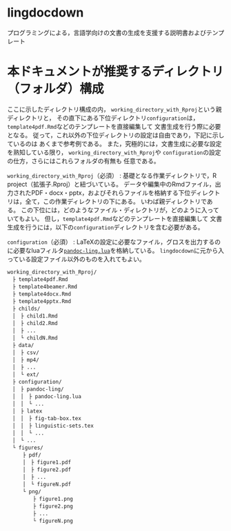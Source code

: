 # lingdocdown
プログラミングによる，言語学向けの文書の生成を支援する説明書およびテンプレート

# 本ドキュメントが推奨するディレクトリ（フォルダ）構成

ここに示したディレクトリ構成の内，
`working_directory_with_Rproj`という親ディレクトリと，
その直下にある下位ディレクトリ`configuration`は，
`template4pdf.Rmd`などのテンプレートを直接編集して
文書生成を行う際に必要となる。
従って，これ以外の下位ディレクトリの設定は自由であり，下記に示しているのは
あくまで参考例である。
また，究極的には，文書生成に必要な設定を熟知している限り，
`working_directory_with_Rproj`や
`configuration`の設定の仕方，さらにはこれらフォルダの有無も
任意である。

`working_directory_with_Rproj`（必須）
: 基礎となる作業ディレクトリで，R project（拡張子.Rproj）と紐づいている。
  データや編集中のRmdファイル，出力されたPDF・docx・pptx，およびそれらファイルを格納する下位ディレクトリは，全て，この作業ディレクトリの下にある。
  いわば親ディレクトリである。
  この下位には，どのようなファイル・ディレクトリが，どのように入っていてもよい。
  但し，`template4pdf.Rmd`などのテンプレートを直接編集して
  文書生成を行うには，以下の`configuration`ディレクトリを含む必要がある。

`configuration`（必須）
: LaTeXの設定に必要なファイル，グロスを出力するのに必要なluaフィルタ[`pandoc-ling.lua`](https://github.com/CLRafaelR/lingdocdown)を格納している。
  `lingdocdown`に元から入っている設定ファイル以外のものを入れてもよい。

```
working_directory_with_Rproj/
　├ template4pdf.Rmd
　├ template4beamer.Rmd
　├ template4docx.Rmd
　├ template4pptx.Rmd
　├ childs/
　│　├ child1.Rmd
　│　├ child2.Rmd
　│　├ ...
　│　└ childN.Rmd
　├ data/
　│　├ csv/
　│　├ mp4/
　│　├ ...
　│　└ ext/
　├ configuration/
　│　├ pandoc-ling/
　│　│　├ pandoc-ling.lua
　│　│　└ ...
　│　├ latex
　│　│　├ fig-tab-box.tex
　│　│　├ linguistic-sets.tex
　│　│　└ ...
　│　└ ...
　└ figures/
　　　├ pdf/
　　　│　├ figure1.pdf
　　　│　├ figure2.pdf
　　　│　├ ...
　　　│　└ figureN.pdf
　　　└ png/
　　　　　├ figure1.png
　　　　　├ figure2.png
　　　　　├ ...
　　　　　└ figureN.png
 ```
